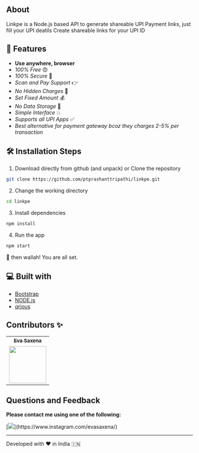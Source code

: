 ## About

Linkpe is a Node.js based API to generate shareable UPI Payment links, just fill your UPI deatils Create shareable links for your UPI ID


## 🧐 Features

- **Use anywhere, browser**
- _100% Free_ 😍
- _100% Secure_ 🔐
- _Scan and Pay Support_ 👉
- _No Hidden Charges_ 🚫
- _Set Fixed Amount_ 💰
- _No Data Storage_ 🎉
- _Simple Interface_ 💥
- _Supports all UPI Apps_ ✅
- _Best alternative for payment gateway bcoz they charges 2-5% per transaction_

## 🛠️ Installation Steps

1. Download directly from github (and unpack) or Clone the repository

```bash
git clone https://github.com/ptprashanttripathi/linkpe.git
```

2. Change the working directory

```bash
cd linkpe
```

3. Install dependencies

```bash
npm install
```

4. Run the app

```bash
npm start
```

🌟 then wallah! You are all set.




## 💻 Built with

- [Bootstrap](https://www.getbootstrap.com/)
- [NODE.js](https://www.axios.com)
- [qrious](https://jquery.com/)



## Contributors ✨

<table>
	<tr>
		<th align="center">
				<a href="https://github.com/evasaxena">
					<sub><b>Eva Saxena</b></sub>
				</a>
		</th>
  	</tr>
 	<tr>
		<td align="center">
			<a href="https://github.com/evasaxenaapp">
				<img src="https://avatars2.githubusercontent.com/u/26687933?s=200&v=4" width="100px;" alt=""/>
			</a>
		</td>
	</tr>
</table>

## Questions and Feedback

**Please contact me using one of the following:**

[![]([https://img.shields.io/badge/instagram-%23E4405F.svg?&style=for-the-badge&logo=instagram&logoColor=white](https://cdn.inflact.com/media/323700069_177282064913212_7803930868246212720_n.jpg?url=https%3A%2F%2Fscontent.cdninstagram.com%2Fv%2Ft51.2885-19%2F323700069_177282064913212_7803930868246212720_n.jpg%3Fstp%3Ddst-jpg_s320x320%26_nc_ht%3Dscontent-zrh1-1.cdninstagram.com%26_nc_cat%3D104%26_nc_ohc%3Dhl8D6P1-dYMAX8VQkeY%26edm%3DAOQ1c0wBAAAA%26ccb%3D7-5%26oh%3D00_AfCmSN_hk2TOrYl3QWU9jiF_e5qxjwlqv5ihRDCVCjfF5A%26oe%3D63C98324%26_nc_sid%3D8fd12b&time=1673802000&key=74639c59865ea8adcbe9baf88f2abcc8))](https://www.instagram.com/evasaxena/)


<p align="center">  
<hr>Developed with ❤️ in India 🇮🇳 
</p>
